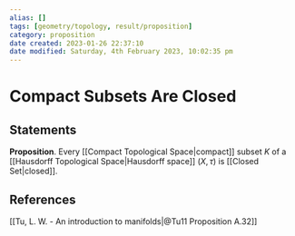 ```yaml
---
alias: []
tags: [geometry/topology, result/proposition]
category: proposition
date created: 2023-01-26 22:37:10
date modified: Saturday, 4th February 2023, 10:02:35 pm
---
```


# Compact Subsets Are Closed

## Statements

**Proposition**. Every [[Compact Topological Space|compact]] subset $K$ of a [[Hausdorff Topological Space|Hausdorff space]] $(X,\tau)$ is [[Closed Set|closed]].

## References

[[Tu, L. W. - An introduction to manifolds|@Tu11 Proposition A.32]]